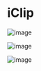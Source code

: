 # iClip
![image](https://github.com/user-attachments/assets/a242a2a8-3a4b-411e-8767-61ce694a6950)


![image](https://github.com/user-attachments/assets/669e875c-935e-40d0-89d4-33b0997cd75b)


![image](https://github.com/user-attachments/assets/a98253af-3910-42fd-960b-1b9bcaa9e279)
